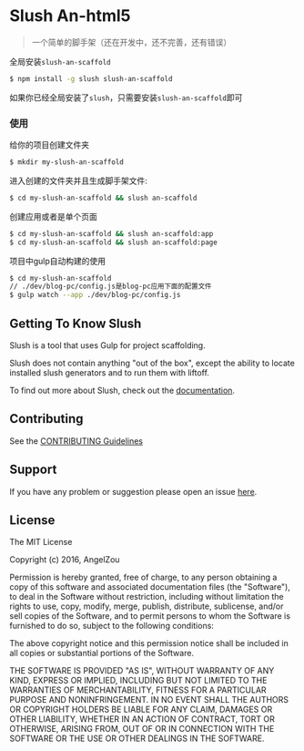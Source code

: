 # Slush An-html5

> 一个简单的脚手架（还在开发中，还不完善，还有错误）

全局安装`slush-an-scaffold`

```bash
$ npm install -g slush slush-an-scaffold
```

如果你已经全局安装了`slush`，只需要安装`slush-an-scaffold`即可

### 使用

给你的项目创建文件夹

```bash
$ mkdir my-slush-an-scaffold
```

进入创建的文件夹并且生成脚手架文件:

```bash
$ cd my-slush-an-scaffold && slush an-scaffold
```

创建应用或者是单个页面
```bash
$ cd my-slush-an-scaffold && slush an-scaffold:app
$ cd my-slush-an-scaffold && slush an-scaffold:page
```

项目中gulp自动构建的使用
```bash
$ cd my-slush-an-scaffold
// ./dev/blog-pc/config.js是blog-pc应用下面的配置文件
$ gulp watch --app ./dev/blog-pc/config.js
```



## Getting To Know Slush

Slush is a tool that uses Gulp for project scaffolding.

Slush does not contain anything "out of the box", except the ability to locate installed slush generators and to run them with liftoff.

To find out more about Slush, check out the [documentation](https://github.com/slushjs/slush).

## Contributing

See the [CONTRIBUTING Guidelines](https://github.com/angelzou/slush-an-html5/blob/master/CONTRIBUTING.md)

## Support
If you have any problem or suggestion please open an issue [here](https://github.com/angelzou/slush-an-html5/issues).

## License

The MIT License

Copyright (c) 2016, AngelZou

Permission is hereby granted, free of charge, to any person
obtaining a copy of this software and associated documentation
files (the "Software"), to deal in the Software without
restriction, including without limitation the rights to use,
copy, modify, merge, publish, distribute, sublicense, and/or sell
copies of the Software, and to permit persons to whom the
Software is furnished to do so, subject to the following
conditions:

The above copyright notice and this permission notice shall be
included in all copies or substantial portions of the Software.

THE SOFTWARE IS PROVIDED "AS IS", WITHOUT WARRANTY OF ANY KIND,
EXPRESS OR IMPLIED, INCLUDING BUT NOT LIMITED TO THE WARRANTIES
OF MERCHANTABILITY, FITNESS FOR A PARTICULAR PURPOSE AND
NONINFRINGEMENT. IN NO EVENT SHALL THE AUTHORS OR COPYRIGHT
HOLDERS BE LIABLE FOR ANY CLAIM, DAMAGES OR OTHER LIABILITY,
WHETHER IN AN ACTION OF CONTRACT, TORT OR OTHERWISE, ARISING
FROM, OUT OF OR IN CONNECTION WITH THE SOFTWARE OR THE USE OR
OTHER DEALINGS IN THE SOFTWARE.


